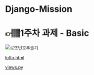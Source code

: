 
# Django-Mission

# 👉🏽1주차 과제 - Basic
![로또번호추출기](https://user-images.githubusercontent.com/69257201/161781496-27061aea-dd15-45bd-821f-ff9603610bae.png)


[lotto.html](https://github.com/Django-Mission/django_mission_01-Jangsehwan/blob/master/demos/templates/lotto.html)

[views.py](https://github.com/Django-Mission/django_mission_01-Jangsehwan/blob/master/demos/views.py)
